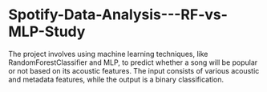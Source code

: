 # Spotify-Data-Analysis---RF-vs-MLP-Study
The project involves using machine learning techniques, like RandomForestClassifier and MLP, to predict whether a song will be popular or not based on its acoustic features. The input consists of various acoustic and metadata features, while the output is a binary classification.
